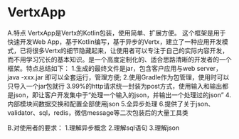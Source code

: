 # VertxApp
A.特点
    VertxApp是Vertx的Kotlin包装，使用简单、扩展方便。
    这个框架是用于快速开发Web App，基于Kotlin编写，基于异步的Vertx，建立了一种应用开发模式，已将很多Vertx的细节隐藏起来，让使用者可以专注于自己的实际内容开发，而不用学习冗长的基本知识。是一个高度定制化的、适合思路清晰的开发者的一个框架。特点总结如下：
1.生成的最终文件是jar，包含客户应用与web server，java -xxx.jar 即可以全套运行，管理方便;
2.使用Gradle作为包管理，使用时可以只导入一个jar包就行
3.99%的http请求统一封装为post方式，使用输入和输出都是json，即让客户开发集中于“处理一个输入的json，并输出一个处理过的json”
4.内部模块间数据交换和配置全部使用json
5.全异步处理
6.提供了关于json、validator、sql，redis，微信message等二次包装后的大量工具类

B.对使用者的要求：
1.理解异步概念
2.理解sql语句
3.理解json
